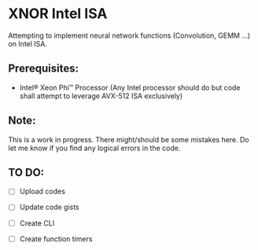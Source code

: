 # XNOR Intel ISA
Attempting to implement neural network functions (Convolution, GEMM ...) on Intel ISA.

##  Prerequisites:
  * Intel® Xeon Phi™ Processor (Any Intel processor should do but code shall attempt to leverage AVX-512 ISA exclusively)
    
##  Note:
  This is a work in progress. There might/should be some mistakes here. 
  Do let me know if you find any logical errors in the code.
  
  
##  TO DO:
  - [ ] Upload codes
  - [ ] Update code gists
  - [ ] Create CLI
  - [ ] Create function timers

